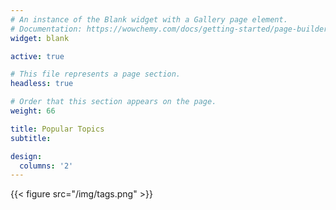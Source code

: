 ```yaml
---
# An instance of the Blank widget with a Gallery page element.
# Documentation: https://wowchemy.com/docs/getting-started/page-builder/
widget: blank

active: true

# This file represents a page section.
headless: true

# Order that this section appears on the page.
weight: 66

title: Popular Topics
subtitle:

design:
  columns: '2'
---
```


{{< figure src="/img/tags.png" >}}
